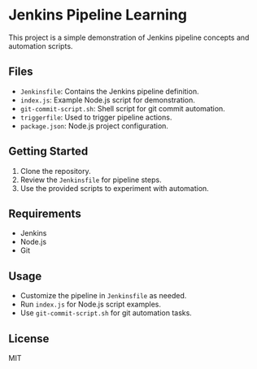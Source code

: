 # Jenkins Pipeline Learning

This project is a simple demonstration of Jenkins pipeline concepts and automation scripts.

## Files
- `Jenkinsfile`: Contains the Jenkins pipeline definition.
- `index.js`: Example Node.js script for demonstration.
- `git-commit-script.sh`: Shell script for git commit automation.
- `triggerfile`: Used to trigger pipeline actions.
- `package.json`: Node.js project configuration.

## Getting Started
1. Clone the repository.
2. Review the `Jenkinsfile` for pipeline steps.
3. Use the provided scripts to experiment with automation.

## Requirements
- Jenkins
- Node.js
- Git

## Usage
- Customize the pipeline in `Jenkinsfile` as needed.
- Run `index.js` for Node.js script examples.
- Use `git-commit-script.sh` for git automation tasks.

## License
MIT
